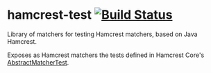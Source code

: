 # hamcrest-test [![Build Status](https://travis-ci.org/vlaurin/hamcrest-test.svg?branch=master)](https://travis-ci.org/vlaurin/hamcrest-test)
Library of matchers for testing Hamcrest matchers, based on Java Hamcrest.

Exposes as Hamcrest matchers the tests defined in Hamcrest Core's [AbstractMatcherTest](https://github.com/hamcrest/JavaHamcrest/blob/master/hamcrest-core/src/test/java/org/hamcrest/AbstractMatcherTest.java).
